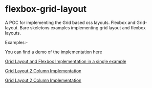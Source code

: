 # flexbox-grid-layout
A POC for implementing the Grid based css layouts. Flexbox and Grid-layout.
Bare skeletons examples implementing grid layout and flexbox layouts.


Examples:-

You can find a demo of the implementation here

<a href="https://niteshp27.github.io/flexbox-grid-layout/" target="_blank">Grid Layout and Flexbox Implementation in a single example</a>

<a href="https://niteshp27.github.io/flexbox-grid-layout/Grid%20layout/2%20column%20layout/2colomnlayout.html" target="_blank">Grid Layout 2 Column Implementation</a>

<a href="https://niteshp27.github.io/flexbox-grid-layout/Grid%20layout/2%20column%20layout/2colomnasidelayout.html" target="_blank">Grid Layout 2 Column Implementation</a>
